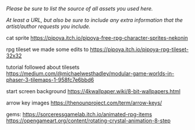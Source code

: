*Please be sure to list the source of all assets you used here.*

*At least a URL, but also be sure to include any extra information that the artist/author requests you include.*

cat sprite
<https://pipoya.itch.io/pipoya-free-rpg-character-sprites-nekonin>

rpg tileset we made some edits to
<https://pipoya.itch.io/pipoya-rpg-tileset-32x32>

tutorial followed about tilesets
<https://medium.com/@michaelwesthadley/modular-game-worlds-in-phaser-3-tilemaps-1-958fc7e6bbd6>

start screen background
<https://4kwallpaper.wiki/8-bit-wallpapers.html>

arrow key images
<https://thenounproject.com/term/arrow-keys/>

gems:
<https://sorceressgamelab.itch.io/animated-rpg-items>
<https://opengameart.org/content/rotating-crystal-animation-8-step>